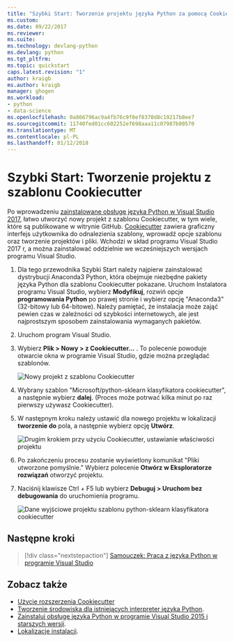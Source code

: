 ```yaml
---
title: "Szybki Start: Tworzenie projektu języka Python za pomocą Cookiecutter w programie Visual Studio | Dokumentacja firmy Microsoft"
ms.custom: 
ms.date: 09/22/2017
ms.reviewer: 
ms.suite: 
ms.technology: devlang-python
ms.devlang: python
ms.tgt_pltfrm: 
ms.topic: quickstart
caps.latest.revision: "1"
author: kraigb
ms.author: kraigb
manager: ghogen
ms.workload:
- python
- data-science
ms.openlocfilehash: 0a866796ac9a4fb76c9f0ef8370d8c19217b8ee7
ms.sourcegitcommit: 11740fed01cc602252ef698aaa11c07987b00570
ms.translationtype: MT
ms.contentlocale: pl-PL
ms.lasthandoff: 01/12/2018
---
```

# <a name="quickstart-create-a-project-from-a-cookiecutter-template"></a>Szybki Start: Tworzenie projektu z szablonu Cookiecutter

Po wprowadzeniu [zainstalowane obsługę języka Python w Visual Studio 2017](installation.md), łatwo utworzyć nowy projekt z szablonu Cookiecutter, w tym wiele, które są publikowane w witrynie GitHub. [Cookiecutter](https://cookiecutter.readthedocs.io/en/latest/) zawiera graficzny interfejs użytkownika do odnalezienia szablony, wprowadź opcje szablonu oraz tworzenie projektów i pliki. Wchodzi w skład programu Visual Studio 2017 r, a można zainstalować oddzielnie we wcześniejszych wersjach programu Visual Studio.

1. Dla tego przewodnika Szybki Start należy najpierw zainstalować dystrybucji Anaconda3 Python, która obejmuje niezbędne pakiety języka Python dla szablonu Cookiecutter pokazane. Uruchom Instalatora programu Visual Studio, wybierz **Modyfikuj**, rozwiń opcje **programowania Python** po prawej stronie i wybierz opcję "Anaconda3" (32-bitowy lub 64-bitowe). Należy pamiętać, że instalacja może zająć pewien czas w zależności od szybkości internetowych, ale jest najprostszym sposobem zainstalowania wymaganych pakietów.

1. Uruchom program Visual Studio.

1. Wybierz **Plik > Nowy > z Cookiecutter...** . To polecenie powoduje otwarcie okna w programie Visual Studio, gdzie można przeglądać szablonów. 

    ![Nowy projekt z szablonu Cookiecutter](media/projects-from-cookiecutter1.png)

1. Wybrany szablon "Microsoft/python-sklearn klasyfikatora cookiecutter", a następnie wybierz **dalej**. (Proces może potrwać kilka minut po raz pierwszy używasz Cookiecutter).

1. W następnym kroku należy ustawić dla nowego projektu w lokalizacji **tworzenie do** pola, a następnie wybierz opcję **Utwórz**.

    ![Drugim krokiem przy użyciu Cookiecutter, ustawianie właściwości projektu](media/projects-from-cookiecutter2.png)

1. Po zakończeniu procesu zostanie wyświetlony komunikat "Pliki utworzone pomyślnie." Wybierz polecenie **Otwórz w Eksploratorze rozwiązań** otworzyć projektu.

1. Naciśnij klawisze Ctrl + F5 lub wybierz **Debuguj > Uruchom bez debugowania** do uruchomienia programu. 

    ![Dane wyjściowe projektu szablonu python-sklearn klasyfikatora cookiecutter](media/projects-from-cookiecutter4.png)

## <a name="next-steps"></a>Następne kroki

> [!div class="nextstepaction"]
> [Samouczek: Praca z języka Python w programie Visual Studio](vs-tutorial-01-01.md)

## <a name="see-also"></a>Zobacz także

- [Użycie rozszerzenia Cookiecutter](cookiecutter.md)
- [Tworzenie środowiska dla istniejących interpreter języka Python](python-environments.md#creating-an-environment-for-an-existing-interpreter).
- [Zainstaluj obsługę języka Python w programie Visual Studio 2015 i starszych wersji](installation.md).
- [Lokalizacje instalacji](installation.md#install-locations).
